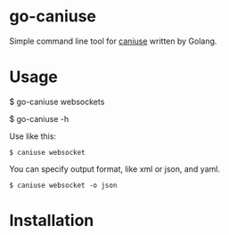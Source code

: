 # go-caniuse

Simple command line tool for [caniuse](https://caniuse.com) written by Golang.    


# Usage

$ go-caniuse websockets


$ go-caniuse -h

Use like this: 

```
$ caniuse websocket
```

You can specify output format, like xml or json, and yaml.
```
$ caniuse websocket -o json
```


# Installation


